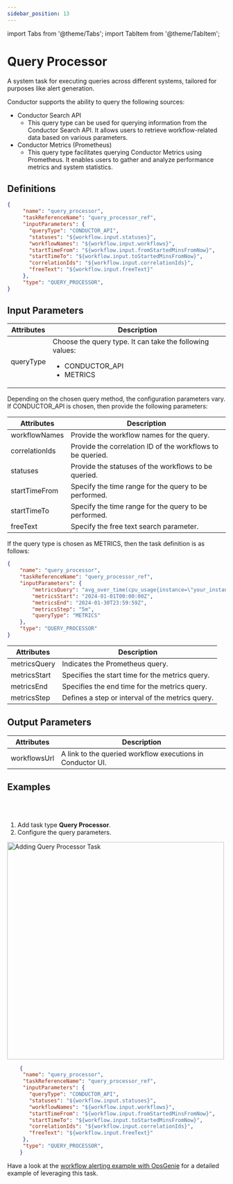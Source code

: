 ```yaml
---
sidebar_position: 13
---
```


import Tabs from '@theme/Tabs';
import TabItem from '@theme/TabItem';

# Query Processor

A system task for executing queries across different systems, tailored for purposes like alert generation.

Conductor supports the ability to query the following sources:

-  Conductor Search API
    - This query type can be used for querying information from the Conductor Search API. It allows users to retrieve workflow-related data based on various parameters.
- Conductor Metrics (Prometheus)
    - This query type facilitates querying Conductor Metrics using Prometheus. It enables users to gather and analyze performance metrics and system statistics. 

## Definitions

```json
{
     "name": "query_processor",
     "taskReferenceName": "query_processor_ref",
     "inputParameters": {
       "queryType": "CONDUCTOR_API",
       "statuses": "${workflow.input.statuses}",
       "workflowNames": "${workflow.input.workflows}",
       "startTimeFrom": "${workflow.input.fromStartedMinsFromNow}",
       "startTimeTo": "${workflow.input.toStartedMinsFromNow}",
       "correlationIds": "${workflow.input.correlationIds}",
       "freeText": "${workflow.input.freeText}"
     },
     "type": "QUERY_PROCESSOR",
}
```

## Input Parameters

| Attributes  | Description             |
|-------------|-------------------------|
| queryType | Choose the query type. It can take the following values:<ul><li>CONDUCTOR_API</li><li>METRICS</li></ul> | 

Depending on the chosen query method, the configuration parameters vary. If CONDUCTOR_API is chosen, then provide the following parameters:

| Attributes  | Description             |
|-------------|-------------------------|
| workflowNames | Provide the workflow names for the query. | 
| correlationIds | Provide the correlation ID of the workflows to be queried. |
| statuses | Provide the statuses of the workflows to be queried. |
| startTimeFrom | Specify the time range for the query to be performed. |
| startTimeTo | Specify the time range for the query to be performed. |
| freeText | Specify the free text search parameter. |

If the query type is chosen as METRICS, then the task definition is as follows:

```json
{
    "name": "query_processor",
    "taskReferenceName": "query_processor_ref",
    "inputParameters": {
        "metricsQuery": "avg_over_time(cpu_usage{instance=\"your_instance\"}[1h])",
        "metricsStart": "2024-01-01T00:00:00Z",
        "metricsEnd": "2024-01-30T23:59:59Z",
        "metricsStep": "5m",
        "queryType": "METRICS"
    },
    "type": "QUERY_PROCESSOR"
}
```

| Attributes  | Description             |
|-------------|-------------------------|
| metricsQuery | Indicates the Prometheus query. | 
| metricsStart | Specifies the start time for the metrics query. |
| metricsEnd | Specifies the end time for the metrics query. |
| metricsStep | Defines a step or interval of the metrics query. | 

## Output Parameters

| Attributes  | Description             |
|-------------|-------------------------|
| workflowsUrl | A link to the queried workflow executions in Conductor UI. |

## Examples

<Tabs>
<TabItem value="UI" label="UI" className="paddedContent">

<div className="row">
<div className="col col--4">

<br/>
<br/>

1. Add task type **Query Processor**.
2. Configure the query parameters.

</div>
<div className="col">
<div className="embed-loom-video">

<p><img src="/content/img/query-processor-ui-method.png" alt="Adding Query Processor Task" width="500" height="auto"/></p>

</div>
</div>
</div>



</TabItem>
 <TabItem value="JSON" label="JSON Example">

```json
    {
     "name": "query_processor",
     "taskReferenceName": "query_processor_ref",
     "inputParameters": {
       "queryType": "CONDUCTOR_API",
       "statuses": "${workflow.input.statuses}",
       "workflowNames": "${workflow.input.workflows}",
       "startTimeFrom": "${workflow.input.fromStartedMinsFromNow}",
       "startTimeTo": "${workflow.input.toStartedMinsFromNow}",
       "correlationIds": "${workflow.input.correlationIds}",
       "freeText": "${workflow.input.freeText}"
     },
     "type": "QUERY_PROCESSOR",
    }
```

</TabItem>
</Tabs>

Have a look at the [workflow alerting example with OpsGenie](https://orkes.io/content/templates/alerting/querying-orkes-data-and-triggering-opsgenie-alert) for a detailed example of leveraging this task.